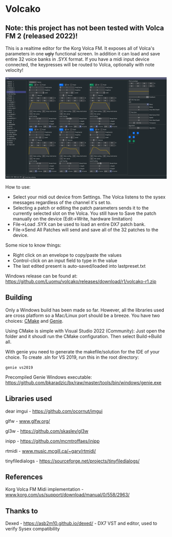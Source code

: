 # Volcako

## Note: this project has not been tested with Volca FM 2 (released 2022)!

This is a realtime editor for the Korg Volca FM. It exposes all of Volca's parameters in one ~~ugly~~ functional screen. In addition it can load and save entire 32 voice banks in .SYX format. If you have a midi input device connected, the keypresses will be routed to Volca, optionally with note velocity!

![Screenshot](docs/screenshot.png)

How to use:
- Select your midi out device from Settings. The Volca listens to the sysex messages regardless of the channel it's set to.
- Selecting a patch or editing the patch parameters sends it to the currently selected slot on the Volca. You still have to Save the patch manually on the device (Edit->Write, hardware limitation)
- File->Load .SYX can be used to load an entire DX7 patch bank.
- File->Send All Patches will send and save all of the 32 patches to the device.

Some nice to know things:
- Right click on an envelope to copy/paste the values
- Control-click on an input field to type in the value
- The last edited present is auto-saved/loaded into lastpreset.txt

Windows release can be found at: https://github.com/Luomu/volcako/releases/download/r1/volcako-r1.zip

## Building

Only a Windows build has been made so far. However, all the libraries used are cross platform so a Mac/Linux port should be a breeze. You have two choices: [CMake](https://cmake.org/) and [Genie](https://github.com/bkaradzic/genie).

Using CMake is simple with Visual Studio 2022 (Community): Just open the folder and it shoudl run the CMake configuration. Then select Build->Build all.

With genie you need to generate the makefile/solution for the IDE of your choice. To create .sln for VS 2019, run this in the root directory:

```genie vs2019```

Precompiled Genie Windows executable: https://github.com/bkaradzic/bx/raw/master/tools/bin/windows/genie.exe

## Libraries used
dear imgui - https://github.com/ocornut/imgui

glfw - www.glfw.org/

gl3w - https://github.com/skaslev/gl3w

inipp - https://github.com/mcmtroffaes/inipp

rtmidi - www.music.mcgill.ca/~gary/rtmidi/

tinyfiledialogs - https://sourceforge.net/projects/tinyfiledialogs/

## References
Korg Volca FM Midi implementation - www.korg.com/us/support/download/manual/0/558/2963/

## Thanks to
Dexed - https://asb2m10.github.io/dexed/ - DX7 VST and editor, used to verify Sysex compatibility
